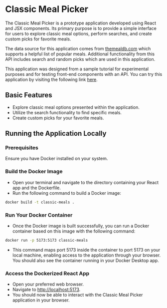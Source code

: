 # Classic Meal Picker

The Classic Meal Picker is a prototype application developed using React and JSX components. Its primary purpose is to provide a simple interface for users to explore classic meal options, perform searches, and create custom picks for favorite meals. 

The data source for this application comes from [themealdb.com](https://www.themealdb.com/ "themealdb.com") which supports a helpful list of popular meals. Additional functionality from this API includes search and random picks which are used in this application. 

This application was designed from a sample tutorial for experimental purposes and for testing front-end components with an API. You can try this application by visiting the following link [here](https://classic-meal-picker.netlify.app/ "here").

## Basic Features
- Explore classic meal options presented within the application.
- Utilize the search functionality to find specific meals.
- Create custom picks for your favorite meals.

## Running the Application Locally

### Prerequisites
Ensure you have Docker installed on your system.

### Build the Docker Image
- Open your terminal and navigate to the directory containing your React app and the Dockerfile.
- Run the following command to build a Docker image:
```bash
docker build -t classic-meals .
```

### Run Your Docker Container
- Once the Docker image is built successfully, you can run a Docker container based on this image with the following command:
```bash
docker run -p 5173:5173 classic-meals
```
- This command maps port 5173 inside the container to port 5173 on your local machine, enabling access to the application through your browser. You should also see the container running in your Docker Desktop app.

### Access the Dockerized React App
- Open your preferred web browser.
- Navigate to [http://localhost:5173](http://localhost:5173).
- You should now be able to interact with the Classic Meal Picker application in your browser.

